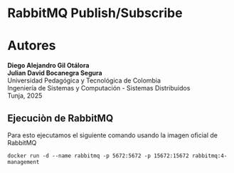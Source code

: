 # RabbitMQ Publish/Subscribe

# Autores
**Diego Alejandro Gil Otálora**<br>
**Julian David Bocanegra Segura** <br>
Universidad Pedagógica y Tecnológica de Colombia  
Ingeniería de Sistemas y Computación - Sistemas Distribuidos  
Tunja, 2025  


## Ejecuciòn de RabbitMQ

Para esto ejecutamos el siguiente comando usando la imagen oficial de RabbitMQ

`docker run -d --name rabbitmq -p 5672:5672 -p 15672:15672 rabbitmq:4-management`


